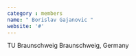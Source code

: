 ```yaml
---
category : members
name: " Borislav Gajanovic " 
website: '#'
---
```

TU Braunschweig
Braunschweig, Germany

